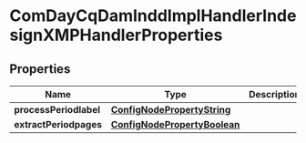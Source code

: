 
# ComDayCqDamInddImplHandlerIndesignXMPHandlerProperties

## Properties
Name | Type | Description | Notes
------------ | ------------- | ------------- | -------------
**processPeriodlabel** | [**ConfigNodePropertyString**](ConfigNodePropertyString.md) |  |  [optional]
**extractPeriodpages** | [**ConfigNodePropertyBoolean**](ConfigNodePropertyBoolean.md) |  |  [optional]



